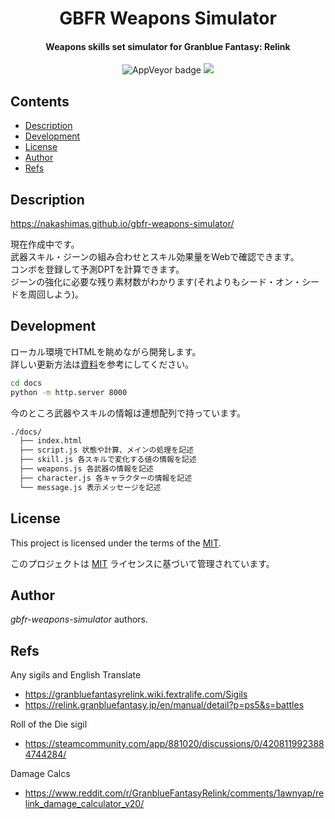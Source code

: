 
<p>
    <div align="center">
    <h1>GBFR Weapons Simulator</h1>
    </div>
</p>

<h4 align="center">Weapons skills set simulator for Granblue Fantasy: Relink</h4>

<p align="center">
  <a>
    <img alt="AppVeyor badge" src="https://img.shields.io/badge/build-passing-brightgreen">
  </a>
  <a href="./LICENSE">
    <img src="http://img.shields.io/badge/license-MIT-blue.svg?style=flat">
  </a>
</p>

<h2> Contents </h2>

- [Description](#description)
- [Development](#development)
- [License](#license)
- [Author](#author)
- [Refs](#refs)

## Description

https://nakashimas.github.io/gbfr-weapons-simulator/

現在作成中です。  
武器スキル・ジーンの組み合わせとスキル効果量をWebで確認できます。  
コンボを登録して予測DPTを計算できます。  
ジーンの強化に必要な残り素材数がわかります(それよりもシード・オン・シードを周回しよう)。  


## Development

ローカル環境でHTMLを眺めながら開発します。  
詳しい更新方法は[資料](./.github/CONTRIBUTING.md)を参考にしてください。

```sh
cd docs
python -m http.server 8000
```

今のところ武器やスキルの情報は連想配列で持っています。

```sh
./docs/
  ├── index.html
  ├── script.js 状態や計算、メインの処理を記述
  ├── skill.js 各スキルで変化する値の情報を記述
  ├── weapons.js 各武器の情報を記述
  ├── character.js 各キャラクターの情報を記述
  └── message.js 表示メッセージを記述
```


## License

This project is licensed under the terms of the [MIT](./LICENSE).

このプロジェクトは [MIT](./LICENSE) ライセンスに基づいて管理されています。


## Author

_gbfr-weapons-simulator_ authors.


## Refs

Any sigils and English Translate
- https://granbluefantasyrelink.wiki.fextralife.com/Sigils
- https://relink.granbluefantasy.jp/en/manual/detail?p=ps5&s=battles

Roll of the Die sigil
- https://steamcommunity.com/app/881020/discussions/0/4208119923884744284/

Damage Calcs
- https://www.reddit.com/r/GranblueFantasyRelink/comments/1awnyap/relink_damage_calculator_v20/

